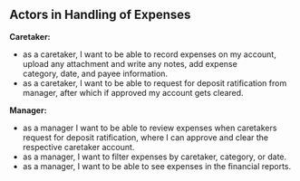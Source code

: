 ## Actors in Handling of Expenses

**Caretaker:**
- as a caretaker, I want to be able to record expenses on my account, upload any attachment and write any notes, add expense category, date, and payee information.
- as a caretaker, I want to be able to request for deposit ratification from manager, after which if approved my account gets cleared.

**Manager:**
- as a manager I want to be able to review expenses when caretakers request for deposit ratification, where I can approve and clear the respective caretaker account.
- as a manager, I want to filter expenses by caretaker, category, or date.
- as a manager, I want to be able to see expenses in the financial reports.












